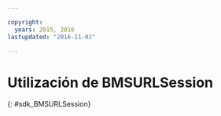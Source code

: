 ```yaml
---

copyright:
  years: 2015, 2016
lastupdated: "2016-11-02"

---
```

# Utilización de BMSURLSession
{: #sdk_BMSURLSession}

